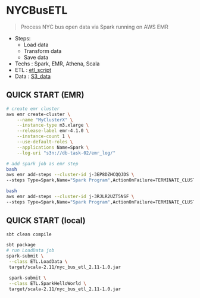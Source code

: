 # NYCBusETL
> Process NYC bus open data via Spark running on AWS EMR
- Steps:
    - Load data
    - Transform data
    - Save data
- Techs : Spark, EMR, Athena, Scala
- ETL : [etl_script](https://github.com/yennanliu/NYCBusETL/tree/master/src/main/scala/ETL)
- Data : [S3_data](https://console.aws.amazon.com/s3/buckets/db-task-02/NYCBus/?region=ap-southeast-2&tab=overview)

## QUICK START (EMR)
```bash
# create emr cluster
aws emr create-cluster \
    --name "MyClusterX" \
    --instance-type m3.xlarge \
    --release-label emr-4.1.0 \
    --instance-count 1 \
    --use-default-roles \
    --applications Name=Spark \
    --log-uri "s3n://db-task-02/emr_log/"

# add spark job as emr step
bash
aws emr add-steps --cluster-id j-3EP8DZHCQQJDS \
--steps Type=Spark,Name="Spark Program",ActionOnFailure=TERMINATE_CLUSTER,Args=[--class,ETL.LoadData,s3://db-task-02/jar/target/scala-2.11/nyc_bus_etl_2.11-1.0.jar]

bash
aws emr add-steps --cluster-id j-3RJLR2UZT5NSF \
--steps Type=Spark,Name="Spark Program",ActionOnFailure=TERMINATE_CLUSTER,Args=[--class,ETL.TransformRecordByBusLine,s3://db-task-02/jar/target/scala-2.11/nyc_bus_etl_2.11-1.0.jar]

```

## QUICK START  (local)
```bash
sbt clean compile

sbt package 
# run LoadData job 
spark-submit \
 --class ETL.LoadData \
 target/scala-2.11/nyc_bus_etl_2.11-1.0.jar

 spark-submit \
 --class ETL.SparkHelloWorld \
 target/scala-2.11/nyc_bus_etl_2.11-1.0.jar

```